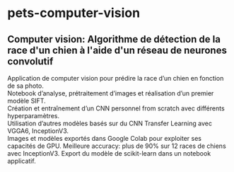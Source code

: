 # pets-computer-vision

## Computer vision: Algorithme de détection de la race d'un chien à l'aide d'un réseau de neurones convolutif

Application de computer vision pour prédire la race d’un chien en fonction de sa photo.   
Notebook d’analyse, prétraitement d’images et réalisation d’un premier modèle SIFT.  
Création et entraînement d’un CNN personnel from scratch avec différents hyperparamètres.  
Utilisation d’autres modèles basés sur du CNN Transfer Learning avec VGGA6, InceptionV3.  
Images et modèles exportés dans Google Colab pour exploiter ses capacités de GPU. Meilleure accuracy: plus de 90% sur 12 races de chiens avec InceptionV3. Export du modèle de scikit-learn dans un notebook applicatif. 